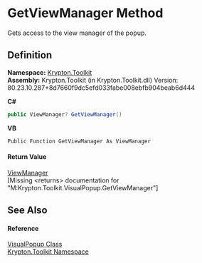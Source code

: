 # GetViewManager Method


Gets access to the view manager of the popup.



## Definition
**Namespace:** <a href="79d2eac2-21f4-54ff-7552-b20c33c30600.md">Krypton.Toolkit</a>  
**Assembly:** Krypton.Toolkit (in Krypton.Toolkit.dll) Version: 80.23.10.287+8d7660f9dc5efd033fabe008ebfb904beab6d444

**C#**
``` C#
public ViewManager? GetViewManager()
```
**VB**
``` VB
Public Function GetViewManager As ViewManager
```



#### Return Value
<a href="3760acae-8ec5-3ca7-2132-35bf556b0fbb.md">ViewManager</a>  
\[Missing &lt;returns&gt; documentation for "M:Krypton.Toolkit.VisualPopup.GetViewManager"\]

## See Also


#### Reference
<a href="65480817-09a3-f777-b651-c6e7d4b29f93.md">VisualPopup Class</a>  
<a href="79d2eac2-21f4-54ff-7552-b20c33c30600.md">Krypton.Toolkit Namespace</a>  
